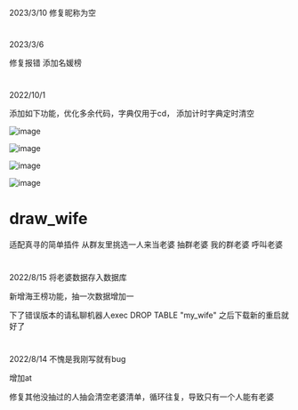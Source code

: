 #
2023/3/10
修复昵称为空
#
2023/3/6

修复报错 添加名媛榜

#
2022/10/1

添加如下功能，优化多余代码，字典仅用于cd， 添加计时字典定时清空

![image](https://user-images.githubusercontent.com/94435821/193413296-9fd040cd-a9bf-48de-8ee7-b1a186fa72a2.png)

![image](https://user-images.githubusercontent.com/94435821/193413326-9a4efa63-985f-4ff0-8255-a0656f25f8a2.png)

![image](https://user-images.githubusercontent.com/94435821/193413360-7e2315fd-882d-4025-8f0d-187b1424ecce.png)

![image](https://user-images.githubusercontent.com/94435821/193413416-17d968a4-7d80-493b-b312-08e93f89ec61.png)


# draw_wife
适配真寻的简单插件
从群友里挑选一人来当老婆
抽群老婆 我的群老婆 呼叫老婆
#
2022/8/15
将老婆数据存入数据库

新增海王榜功能，抽一次数据增加一

下了错误版本的请私聊机器人exec DROP TABLE "my_wife" 之后下载新的重启就好了

#
2022/8/14
不愧是我刚写就有bug

增加at

修复其他没抽过的人抽会清空老婆清单，循环往复，导致只有一个人能有老婆
